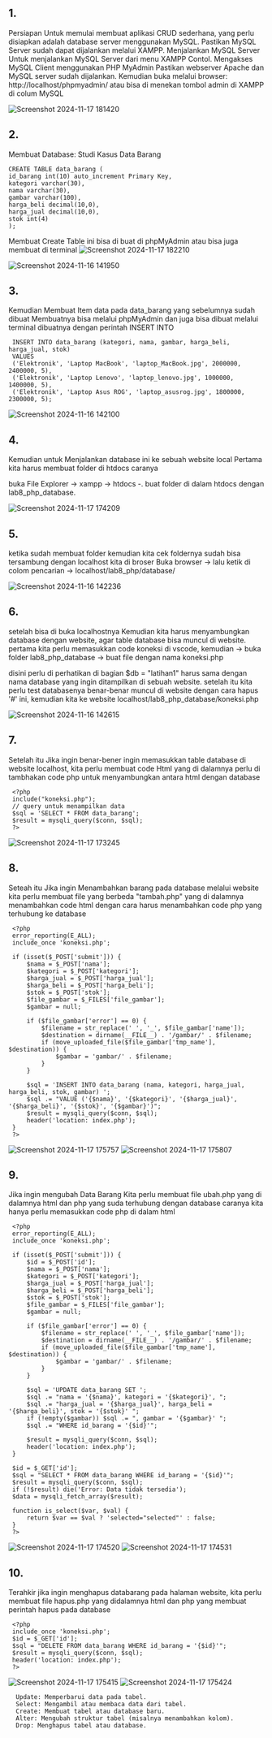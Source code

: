 <h2>1.</h2>Persiapan
Untuk memulai membuat aplikasi CRUD sederhana, yang perlu disiapkan adalah
database server menggunakan MySQL. Pastikan MySQL Server sudah dapat dijalankan
melalui XAMPP.
Menjalankan MySQL Server
Untuk menjalankan MySQL Server dari menu XAMPP Contol.
Mengakses MySQL Client menggunakan PHP MyAdmin
Pastikan webserver Apache dan MySQL server sudah dijalankan. Kemudian buka
melalui browser: http://localhost/phpmyadmin/ atau bisa di menekan tombol admin di XAMPP di colum MySQL

![Screenshot 2024-11-17 181420](https://github.com/user-attachments/assets/e9b378cd-66f5-48bf-b947-6036c0e8ce79)

<h2>2.</h2> Membuat Database: Studi Kasus Data Barang
   
    CREATE TABLE data_barang (
    id_barang int(10) auto_increment Primary Key,
    kategori varchar(30),
    nama varchar(30),
    gambar varchar(100),
    harga_beli decimal(10,0),
    harga_jual decimal(10,0),
    stok int(4)
    );
   
Membuat Create Table ini bisa di buat di phpMyAdmin atau bisa juga membuat di terminal
![Screenshot 2024-11-17 182210](https://github.com/user-attachments/assets/ed5818d1-00e7-4644-b122-c7f92b019ba7)

![Screenshot 2024-11-16 141950](https://github.com/user-attachments/assets/50cb66b1-7c21-40cd-873d-0586cc2b3c0d)

<h2>3.</h2> Kemudian Membuat Item data pada data_barang yang sebelumnya sudah dibuat
   Membuatnya bisa melalui phpMyAdmin dan juga bisa dibuat melalui terminal
dibuatnya dengan perintah INSERT INTO

     INSERT INTO data_barang (kategori, nama, gambar, harga_beli, harga_jual, stok)
     VALUES 
     ('Elektronik', 'Laptop MacBook', 'laptop_MacBook.jpg', 2000000, 2400000, 5),
     ('Elektronik', 'Laptop Lenovo', 'laptop_lenovo.jpg', 1000000, 1400000, 5),
     ('Elektronik', 'Laptop Asus ROG', 'laptop_asusrog.jpg', 1800000, 2300000, 5);
  
![Screenshot 2024-11-16 142100](https://github.com/user-attachments/assets/bb2aba4a-1c35-42a3-9515-0e3adb427f17)

<h2>4.</h2> Kemudian untuk Menjalankan database ini ke sebuah website local Pertama kita harus membuat folder di htdocs caranya

buka File Explorer -> xampp -> htdocs -. buat folder di dalam htdocs dengan lab8_php_database.

![Screenshot 2024-11-17 174209](https://github.com/user-attachments/assets/5ad68a27-5ff5-4555-a8a5-bfb3519241ae)

<h2>5.</h2> ketika sudah membuat folder kemudian kita cek foldernya sudah bisa tersambung dengan localhost kita di broser
Buka browser -> lalu ketik di colom pencarian -> localhost/lab8_php/database/

![Screenshot 2024-11-16 142236](https://github.com/user-attachments/assets/0ef09a9f-8059-48f8-b849-21788aa6a4b7)


<h2>6.</h2> setelah bisa di buka localhostnya Kemudian kita harus menyambungkan database dengan website, agar table database bisa muncul di website.
pertama kita perlu memasukkan code koneksi di vscode, kemudian -> buka folder lab8_php_database -> buat file dengan nama koneksi.php

  <?php
  $host = "localhost";
  $user = "root";
  $pass = "";
  $db = "latihan1";
  $conn = mysqli_connect($host, $user, $pass, $db);
  if ($conn == false)
  {
  echo "Koneksi ke server gagal.";
  die();
  } #else echo "Koneksi berhasil";
  ?>

disini perlu di perhatikan di bagian $db = "latihan1" harus sama dengan nama database yang ingin ditampilkan di sebuah website. setelah itu kita perlu test databasenya benar-benar muncul di website dengan cara hapus '#' ini, kemudian kita ke website localhost/lab8_php_database/koneksi.php
  

![Screenshot 2024-11-16 142615](https://github.com/user-attachments/assets/141b52df-22f7-4637-a854-30154e882594)

<h2>7.</h2> Setelah itu Jika ingin benar-bener ingin memasukkan table database di website localhost, kita perlu membuat code Html yang di dalamnya perlu di tambhakan code php untuk menyambungkan antara html dengan database
   
     <?php
     include("koneksi.php");
     // query untuk menampilkan data
     $sql = 'SELECT * FROM data_barang';
     $result = mysqli_query($conn, $sql);
     ?>
  
![Screenshot 2024-11-17 173245](https://github.com/user-attachments/assets/733b71e9-2df6-4813-98f5-0784738f9a38)

<h2>8.</h2> Seteah itu Jika ingin Menambahkan barang pada database melalui website kita perlu membuat file yang berbeda "tambah.php" yang di dalamnya menambahkan code html dengan cara harus menambahkan code php yang terhubung ke database

     <?php
     error_reporting(E_ALL);
     include_once 'koneksi.php';
     
     if (isset($_POST['submit'])) {
         $nama = $_POST['nama'];
         $kategori = $_POST['kategori'];
         $harga_jual = $_POST['harga_jual'];
         $harga_beli = $_POST['harga_beli'];
         $stok = $_POST['stok'];
         $file_gambar = $_FILES['file_gambar'];
         $gambar = null;
     
         if ($file_gambar['error'] == 0) {
             $filename = str_replace(' ', '_', $file_gambar['name']);
             $destination = dirname(__FILE__) . '/gambar/' . $filename;
             if (move_uploaded_file($file_gambar['tmp_name'], $destination)) {
                 $gambar = 'gambar/' . $filename;
             }
         }
     
         $sql = 'INSERT INTO data_barang (nama, kategori, harga_jual, harga_beli, stok, gambar) ';
         $sql .= "VALUE ('{$nama}', '{$kategori}', '{$harga_jual}', '{$harga_beli}', '{$stok}', '{$gambar}')";
         $result = mysqli_query($conn, $sql);
         header('location: index.php');
     }
     ?>
  
![Screenshot 2024-11-17 175757](https://github.com/user-attachments/assets/0d1dbaf9-feb9-48a9-a872-dcb70b5d469a)
![Screenshot 2024-11-17 175807](https://github.com/user-attachments/assets/77716a75-6553-4d2f-8f79-c2e68ed0df02)
<h2>9.</h2> Jika ingin mengubah Data Barang Kita perlu membuat file ubah.php
yang di dalamnya html dan php yang suda terhubung dengan database caranya kita hanya perlu memasukkan code php di dalam html

     <?php
     error_reporting(E_ALL);
     include_once 'koneksi.php';
     
     if (isset($_POST['submit'])) {
         $id = $_POST['id'];
         $nama = $_POST['nama'];
         $kategori = $_POST['kategori'];
         $harga_jual = $_POST['harga_jual'];
         $harga_beli = $_POST['harga_beli'];
         $stok = $_POST['stok'];
         $file_gambar = $_FILES['file_gambar'];
         $gambar = null;
     
         if ($file_gambar['error'] == 0) {
             $filename = str_replace(' ', '_', $file_gambar['name']);
             $destination = dirname(__FILE__) . '/gambar/' . $filename;
             if (move_uploaded_file($file_gambar['tmp_name'], $destination)) {
                 $gambar = 'gambar/' . $filename;
             }
         }
     
         $sql = 'UPDATE data_barang SET ';
         $sql .= "nama = '{$nama}', kategori = '{$kategori}', ";
         $sql .= "harga_jual = '{$harga_jual}', harga_beli = '{$harga_beli}', stok = '{$stok}' ";
         if (!empty($gambar)) $sql .= ", gambar = '{$gambar}' ";
         $sql .= "WHERE id_barang = '{$id}'";
     
         $result = mysqli_query($conn, $sql);
         header('location: index.php');
     }
     
     $id = $_GET['id'];
     $sql = "SELECT * FROM data_barang WHERE id_barang = '{$id}'";
     $result = mysqli_query($conn, $sql);
     if (!$result) die('Error: Data tidak tersedia');
     $data = mysqli_fetch_array($result);
     
     function is_select($var, $val) {
         return $var == $val ? 'selected="selected"' : false;
     }
     ?>

![Screenshot 2024-11-17 174520](https://github.com/user-attachments/assets/cbcac141-4fc2-464d-a3b4-487adbc0f9fb)
![Screenshot 2024-11-17 174531](https://github.com/user-attachments/assets/00b4f5f5-61a8-4c3c-90f2-9a811140bb6a)

<h2>10.</h2> Terahkir jika ingin menghapus databarang pada halaman website, kita perlu membuat file hapus.php yang didalamnya html dan php yang membuat perintah hapus pada database

     <?php
     include_once 'koneksi.php';
     $id = $_GET['id'];
     $sql = "DELETE FROM data_barang WHERE id_barang = '{$id}'";
     $result = mysqli_query($conn, $sql);
     header('location: index.php');
     ?>

![Screenshot 2024-11-17 175415](https://github.com/user-attachments/assets/f8d33d82-1766-4a2e-94f4-b62fb2c1ebaa)
![Screenshot 2024-11-17 175424](https://github.com/user-attachments/assets/f9b278d0-7f81-4c34-86ae-9a85846abfd1)



      Update: Memperbarui data pada tabel.
      Select: Mengambil atau membaca data dari tabel.
      Create: Membuat tabel atau database baru.
      Alter: Mengubah struktur tabel (misalnya menambahkan kolom).
      Drop: Menghapus tabel atau database.
